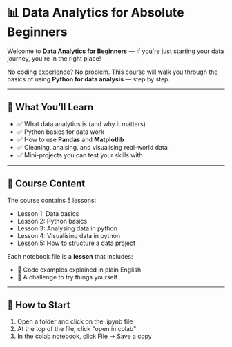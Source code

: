 # 📊 Data Analytics for Absolute Beginners

Welcome to **Data Analytics for Beginners** — if you're just starting your data journey, you're in the right place!

No coding experience? No problem. This course will walk you through the basics of using **Python for data analysis** — step by step.

---

## 🎯 What You’ll Learn

- ✅ What data analytics is (and why it matters)
- ✅ Python basics for data work
- ✅ How to use **Pandas** and **Matplotlib**
- ✅ Cleaning, analsing, and visualising real-world data
- ✅ Mini-projects you can test your skills with

---

## 📂 Course Content

The course contains 5 lessons:
- Lesson 1: Data basics
- Lesson 2: Python basics
- Lesson 3: Analysing data in python
- Lesson 4: Visualising data in python
- Lesson 5: How to structure a data project

Each notebook file is a **lesson** that includes:
- 🧠 Code examples explained in plain English
- 🧪 A challenge to try things yourself

---

## 🚀 How to Start

1. Open a folder and click on the .ipynb file
2. At the top of the file, click "open in colab"
3. In the colab notebook, click File -> Save a copy
